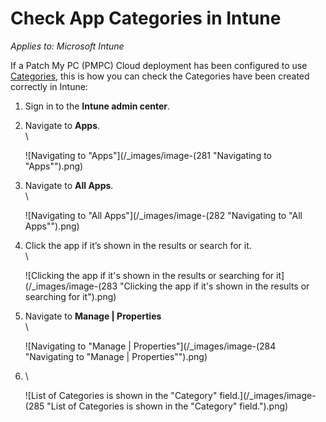 # Check App Categories in Intune

_Applies to: Microsoft Intune_

If a Patch My PC (PMPC) Cloud deployment has been configured to use [Categories](../../cloud-deployments/deploying-an-app-using-cloud/cloud-configurations-deployment-tab/categories-deployments.md), this is how you can check the Categories have been created correctly in Intune:

1. Sign in to the **Intune admin center**.
2.  Navigate to **Apps**.\
    \\

    ![Navigating to "Apps"](/_images/image-(281 "Navigating to \"Apps\"").png)
3.  Navigate to **All Apps**.\
    \\

    ![Navigating to "All Apps"](/_images/image-(282 "Navigating to \"All Apps\"").png)
4.  Click the app if it’s shown in the results or search for it.\
    \\

    ![Clicking the app if it's shown in the results or searching for it](/_images/image-(283 "Clicking the app if it's shown in the results or searching for it").png)
5.  Navigate to **Manage | Properties**\
    \\

    ![Navigating to "Manage | Properties"](/_images/image-(284 "Navigating to \"Manage | Properties\"").png)
6.  \\

    ![List of Categories is shown in the "Category" field.](/_images/image-(285 "List of Categories is shown in the \"Category\" field.").png)